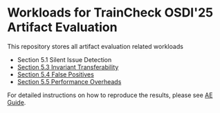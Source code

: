 # Workloads for TrainCheck OSDI'25 Artifact Evaluation

This repository stores all artifact evaluation related workloads

- Section 5.1 Silent Issue Detection
- [Section 5.3 Invariant Transferability](./transferability/)
- [Section 5.4 False Positives](./fp_rate/)
- [Section 5.5 Performance Overheads](./performance_overhead/)


For detailed instructions on how to reproduce the results, please see [AE Guide](https://github.com/OrderLab/TrainCheck/blob/main/docs/ae.md).